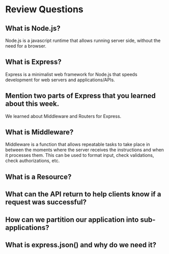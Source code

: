 # Review Questions

## What is Node.js?
Node.js is a javascript runtime that allows running server side, without the need for a browser.

## What is Express?
Express is a minimalist web framework for Node.js that speeds development for web servers and applications/APIs.

## Mention two parts of Express that you learned about this week.
We learned about Middleware and Routers for Express.

## What is Middleware?
Middleware is a function that allows repeatable tasks to take place in between the moments where the server receives the instructions and when it processes them. This can be used to format input, check validations, check authorizations, etc.

## What is a Resource?

## What can the API return to help clients know if a request was successful?

## How can we partition our application into sub-applications?

## What is express.json() and why do we need it?
